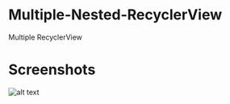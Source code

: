 # Multiple-Nested-RecyclerView
Multiple RecyclerView

# Screenshots

![alt text](https://github.com/orbitalsonic/Multiple-RecyclerView/blob/master/Screenshots/Screen1.gif?raw=true)
